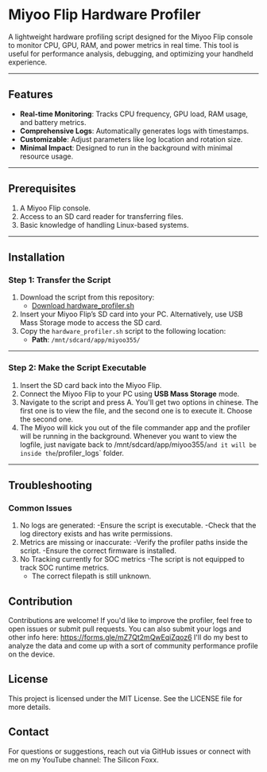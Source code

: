 # Miyoo Flip Hardware Profiler

A lightweight hardware profiling script designed for the Miyoo Flip console to monitor CPU, GPU, RAM, and power metrics in real time. This tool is useful for performance analysis, debugging, and optimizing your handheld experience.

---

## Features

- **Real-time Monitoring**: Tracks CPU frequency, GPU load, RAM usage, and battery metrics.
- **Comprehensive Logs**: Automatically generates logs with timestamps.
- **Customizable**: Adjust parameters like log location and rotation size.
- **Minimal Impact**: Designed to run in the background with minimal resource usage.

---

## Prerequisites

1. A Miyoo Flip console.
2. Access to an SD card reader for transferring files.
3. Basic knowledge of handling Linux-based systems.

---

## Installation

### Step 1: Transfer the Script

1. Download the script from this repository:
   - [Download hardware_profiler.sh](./hardware_profiler.sh)
2. Insert your Miyoo Flip’s SD card into your PC. Alternatively, use USB Mass Storage mode to access the SD card.
3. Copy the `hardware_profiler.sh` script to the following location:
   - **Path**: `/mnt/sdcard/app/miyoo355/`

---

### Step 2: Make the Script Executable

1. Insert the SD card back into the Miyoo Flip.
2. Connect the Miyoo Flip to your PC using **USB Mass Storage** mode.
3. Navigate to the script and press A. You'll get two options in chinese. The first one is to view the file, and the second one is to execute it.
	Choose the second one.
4. The Miyoo will kick you out of the file commander app and the profiler will be running in the background. Whenever you want to view the logfile,
	just navigate back to /mnt/sdcard/app/miyoo355/` and it will be inside the `/profiler_logs` folder. 
---

## Troubleshooting

### Common Issues

1. No logs are generated:
	-Ensure the script is executable.
	-Check that the log directory exists and has write permissions.
2. Metrics are missing or inaccurate:
	-Verify the profiler paths inside the script.
	-Ensure the correct firmware is installed.
3. No Tracking currently for SOC metrics
   -The script is not equipped to track SOC runtime metrics.
   - The correct filepath is still unknown.
  
## Contribution

Contributions are welcome! If you'd like to improve the profiler, feel free to open issues or submit pull requests. 
You can also submit your logs and other info here: https://forms.gle/mZ7Qt2mQwEqiZqoz6 I'll do my best to analyze the data and come up with a sort of community performance profile on the device. 
## License

This project is licensed under the MIT License. See the LICENSE file for more details.
 ## Contact
 
 For questions or suggestions, reach out via GitHub issues or connect with me on my YouTube channel: The Silicon Foxx.

